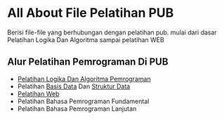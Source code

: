 # All About File Pelatihan PUB
Berisi file-file yang berhubungan dengan pelatihan pub. mulai dari dasar Pelatihan Logika Dan Algoritma sampai pelatihan WEB

## Alur Pelatihan Pemrograman Di PUB
- [Pelatihan Logika Dan Algoritma Pemrograman](./Logika%20Dan%20Algoritma%20Pemrograman/LOGIKA%20DAN%20ALGORITMA%20PEMROGRAMAN.MD)
- Pelatihan [Basis Data](./Basis%20Data/BASIS%20DATA.MD) Dan [Struktur Data](./Struktur%20Data/STRUKTUR%20DATA.MD)
- [Pelatihan Web](./Web/WEB.MD)
- Pelatihan Bahasa Pemrograman Fundamental
- Pelatihan Bahasa Pemrograman Lanjutan

